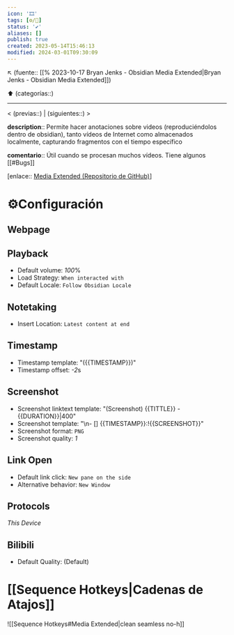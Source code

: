 ```yaml
---
icon: '🎞️'
tags: [⚙️/🔌]
status: '✔️'
aliases: []
publish: true
created: 2023-05-14T15:46:13
modified: 2024-03-01T09:30:09
---
```


↖️ (fuente:: [[% 2023-10-17 Bryan Jenks - Obsidian Media Extended|Bryan Jenks - Obsidian Media Extended]])

⬆️ (categorías::)

---

< (previas::) | (siguientes::) >

**description**:: Permite hacer anotaciones sobre videos (reproduciéndolos dentro de obsidian), tanto vídeos de Internet como almacenados localmente, capturando fragmentos con el tiempo específico

**comentario**:: Útil cuando se procesan muchos vídeos. Tiene algunos [[#Bugs]]

[enlace:: [Media Extended (Repositorio de GitHub)](https://github.com/aidenlx/media-extended)]

# ⚙️Configuración

## Webpage

## Playback

- Default volume: *100*%
- Load Strategy: `When interacted with`
- Default Locale: `Follow Obsidian Locale`

## Notetaking

- Insert Location: `Latest content at end`

## Timestamp

- Timestamp template: "({{TIMESTAMP}})"
- Timestamp offset: *-2*s

## Screenshot

- Screenshot linktext template: "(Screenshot) {{TITTLE}} - {{DURATION}}|400"
- Screenshot template: "\n- [] {{TIMESTAMP}}:!{{SCREENSHOT}}"
- Screenshot format: `PNG`
- Screenshot quality: *1*

## Link Open

- Default link click: `New pane on the side`
- Alternative behavior: `New Window`

## Protocols

*This Device*

## Bilibili

- Default Quality: (Default)

# [[Sequence Hotkeys|Cadenas de Atajos]]

![[Sequence Hotkeys#Media Extended|clean seamless no-h]]